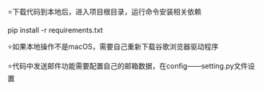 ⭐️下载代码到本地后，进入项目根目录，运行命令安装相关依赖

 pip install -r requirements.txt


 ⭐️如果本地操作不是macOS，需要自己重新下载谷歌浏览器驱动程序


⭐️代码中发送邮件功能需要配置自己的邮箱数据，在config——setting.py文件设置

 

